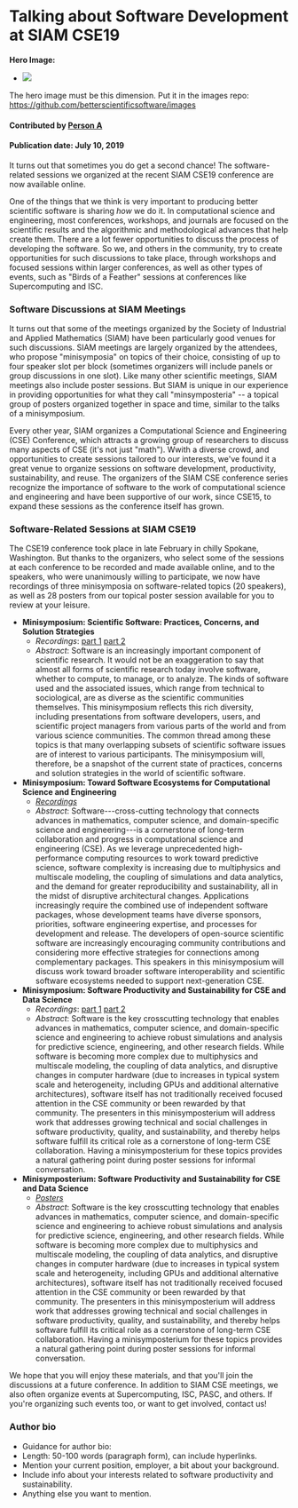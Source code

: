 # Talking about Software Development at SIAM CSE19

**Hero Image:**

 - <img src='https://github.com/betterscientificsoftware/images/raw/master/Blog_081318_SoftVer.png' />
 
The hero image must be this dimension.  Put it in the images repo:  https://github.com/betterscientificsoftware/images

#### Contributed by [Person A](https://github.com/PersonA "Person A GitHub Profile")

#### Publication date: July 10, 2019

It turns out that sometimes you do get a second chance! The software-related sessions we organized at the recent SIAM CSE19 conference are now available online.

One of the things that we think is very important to producing better scientific software is sharing *how* we do it.  In computational science and engineering, most conferences, workshops, and journals are focused on the scientific results and  the algorithmic and methodological advances that help create them.  There are a lot fewer opportunities to discuss the process of developing the software.  So we, and others in the community, try to create opportunities for such discussions to take place, through workshops and focused sessions within larger conferences, as well as other types of events, such as "Birds of a Feather" sessions at conferences like Supercomputing and ISC.

### Software Discussions at SIAM Meetings

It turns out that some of the meetings organized by the Society of Industrial and Applied Mathematics (SIAM) have been particularly good venues for such discussions.  SIAM meetings are largely organized by the attendees, who propose "minisymposia" on topics of their choice, consisting of up to four speaker slot per block (sometimes organizers will include panels or group discussions in one slot).  Like many other scientific meetings, SIAM meetings also include poster sessions.  But SIAM is unique in our experience in providing opportunities for what they call "minsymposteria" -- a topical group of posters organized together in space and time, similar to the talks of a minisymposium.

Every other year, SIAM organizes a Computational Science and Engineering (CSE) Conference, which attracts a growing group of researchers to discuss many aspects of CSE (it's not just "math").  Wwith a diverse crowd, and opportunities to create sessions tailored to our interests, we've found it a great venue to organize sessions on software development, productivity, sustainability, and reuse.  The organizers of the SIAM CSE conference series recognize the importance of software to the work of computational science and engineering and have been supportive of our work, since CSE15, to expand these sessions as the conference itself has grown.

### Software-Related Sessions at SIAM CSE19

The CSE19 conference took place in late February in chilly Spokane, Washington.  But thanks to the organizers, who select some of the sessions at each conference to be recorded and made available online, and to the speakers, who were unanimously willing to participate, we now have recordings of three minisymposia on software-related topics (20 speakers), as well as 28 posters from our topical poster session available for you to review at your leisure.

- **Minisymposium: Scientific Software: Practices, Concerns, and Solution Strategies**
  - *Recordings*: [part 1](https://www.pathlms.com/siam/courses/10878/sections/14354) [part 2](https://www.pathlms.com/siam/courses/10878/sections/14355)
  - *Abstract*: Software is an increasingly important component of scientific research. It would not be an exaggeration to say that almost all forms of scientific research today involve software, whether to compute, to manage, or to analyze. The kinds of software used and the associated issues, which range from technical to sociological, are as diverse as the scientific communities themselves. This minisymposium reflects this rich diversity, including presentations from software developers, users, and scientific project managers from various parts of the world and from various science communities. The common thread among these topics is that many overlapping subsets of scientific software issues are of interest to various participants. The minisymposium will, therefore, be a snapshot of the current state of practices, concerns and solution strategies in the world of scientific software.
- **Minisymposium: Toward Software Ecosystems for Computational Science and Engineering**
  - *[Recordings](https://www.pathlms.com/siam/courses/10878/sections/14362)*
  - *Abstract*: Software---cross-cutting technology that connects advances in mathematics, computer science, and domain-specific science and engineering---is a cornerstone of long-term collaboration and progress in computational science and engineering (CSE). As we leverage unprecedented high-performance computing resources to work toward predictive science, software complexity is increasing due to multiphysics and multiscale modeling, the coupling of simulations and data analytics, and the demand for greater reproducibility and sustainability, all in the midst of disruptive architectural changes. Applications increasingly require the combined use of independent software packages, whose development teams have diverse sponsors, priorities, software engineering expertise, and processes for development and release. The developers of open-source scientific software are increasingly encouraging community contributions and considering more effective strategies for connections among complementary packages. This speakers in this minisymposium will discuss work toward broader software interoperability and scientific software ecosystems needed to support next-generation CSE.
- **Minisymposium: Software Productivity and Sustainability for CSE and Data Science**
  - *Recordings*: [part 1](https://www.pathlms.com/siam/courses/10878/sections/14383) [part 2](https://www.pathlms.com/siam/courses/10878/sections/14384)
  - *Abstract*: Software is the key crosscutting technology that enables advances in mathematics, computer science, and domain-specific science and engineering to achieve robust simulations and analysis for predictive science, engineering, and other research fields. While software is becoming more complex due to multiphysics and multiscale modeling, the coupling of data analytics, and disruptive changes in computer hardware (due to increases in typical system scale and heterogeneity, including GPUs and additional alternative architectures), software itself has not traditionally received focused attention in the CSE community or been rewarded by that community. The presenters in this minisymposterium will address work that addresses growing technical and social challenges in software productivity, quality, and sustainability, and thereby helps software fulfill its critical role as a cornerstone of long-term CSE collaboration. Having a minisymposterium for these topics provides a natural gathering point during poster sessions for informal conversation.
- **Minisymposterium: Software Productivity and Sustainability for CSE and Data Science**
  - *[Posters](https://doi.org/10.6084/m9.figshare.c.4410767)*
  - *Abstract*: Software is the key crosscutting technology that enables advances in mathematics, computer science, and domain-specific science and engineering to achieve robust simulations and analysis for predictive science, engineering, and other research fields. While software is becoming more complex due to multiphysics and multiscale modeling, the coupling of data analytics, and disruptive changes in computer hardware (due to increases in typical system scale and heterogeneity, including GPUs and additional alternative architectures), software itself has not traditionally received focused attention in the CSE community or been rewarded by that community. The presenters in this minisymposterium will address work that addresses growing technical and social challenges in software productivity, quality, and sustainability, and thereby helps software fulfill its critical role as a cornerstone of long-term CSE collaboration. Having a minisymposterium for these topics provides a natural gathering point during poster sessions for informal conversation.

We hope that you will enjoy these materials, and that you'll join the discussions at a future conference.  In addition to SIAM CSE meetings, we also often organize events at Supercomputing, ISC, PASC, and others. If you're organizing such events too, or want to get involved, contact us!



### Author bio

- Guidance for author bio:
- Length: 50-100 words (paragraph form), can include hyperlinks.  
- Mention your current position, employer, a bit about your background. 
- Include info about your interests related to software productivity and sustainability.
- Anything else you want to mention.


<!---
Publish: No
Categories: skills
Topics: learning
Tags: bssw-blog-article
Level: 2
Prerequisites: default
Aggregate: none
--->
